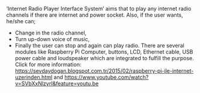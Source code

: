 ‘Internet Radio Player Interface System’ aims that to play any internet radio channels if there are internet and power socket. Also, if the user wants, he/she can;
- Change in the radio channel,
- Turn up-down voice of music,
- Finally the user can stop and again can play radio.
There are several modules like Raspberry Pi Computer, buttons, LCD, Ethernet cable, USB power cable and loudspeaker which are integrated to fulfill the purpose.
Click for more information: https://sevdaydogan.blogspot.com.tr/2015/02/raspberry-pi-ile-internet-uzerinden.html
and https://www.youtube.com/watch?v=SVbXxNlzyrI&feature=youtu.be
